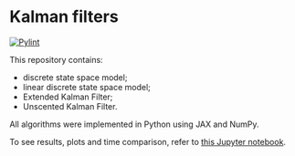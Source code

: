 # Kalman filters

[![Pylint](https://github.com/IvDmNe/kalman-filters/actions/workflows/pylint.yml/badge.svg)](https://github.com/IvDmNe/kalman-filters/actions/workflows/pylint.yml)

This repository contains:
 - discrete state space model;
 - linear discrete state space model;
 - Extended Kalman Filter;
 - Unscented Kalman Filter.

All algorithms were implemented in Python using JAX and NumPy. 

To see results, plots and time comparison, refer to [this Jupyter notebook](exps.ipynb).
